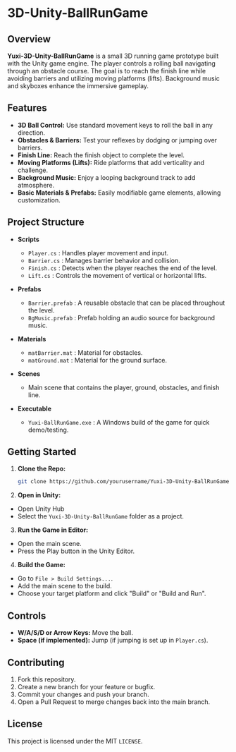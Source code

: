 # 3D-Unity-BallRunGame

## Overview

**Yuxi-3D-Unity-BallRunGame** is a small 3D running game prototype built with the Unity game engine. The player controls a rolling ball navigating through an obstacle course. The goal is to reach the finish line while avoiding barriers and utilizing moving platforms (lifts). Background music and skyboxes enhance the immersive gameplay.

## Features

- **3D Ball Control:** Use standard movement keys to roll the ball in any direction.
- **Obstacles & Barriers:** Test your reflexes by dodging or jumping over barriers.
- **Finish Line:** Reach the finish object to complete the level.
- **Moving Platforms (Lifts):** Ride platforms that add verticality and challenge.
- **Background Music:** Enjoy a looping background track to add atmosphere.
- **Basic Materials & Prefabs:** Easily modifiable game elements, allowing customization.

## Project Structure

- **Scripts**
  - `Player.cs` : Handles player movement and input.
  - `Barrier.cs` : Manages barrier behavior and collision.
  - `Finish.cs` : Detects when the player reaches the end of the level.
  - `Lift.cs` : Controls the movement of vertical or horizontal lifts.

- **Prefabs**
  - `Barrier.prefab` : A reusable obstacle that can be placed throughout the level.
  - `BgMusic.prefab` : Prefab holding an audio source for background music.
  
- **Materials**
  - `matBarrier.mat` : Material for obstacles.
  - `matGround.mat` : Material for the ground surface.

- **Scenes**
  - Main scene that contains the player, ground, obstacles, and finish line.
  
- **Executable**
  - `Yuxi-BallRunGame.exe` : A Windows build of the game for quick demo/testing.

## Getting Started

1. **Clone the Repo:**
   ```bash
   git clone https://github.com/yourusername/Yuxi-3D-Unity-BallRunGame.git
2. **Open in Unity:**
- Open Unity Hub
- Select the `Yuxi-3D-Unity-BallRunGame` folder as a project.
3. **Run the Game in Editor:**
- Open the main scene.
- Press the Play button in the Unity Editor.
4. **Build the Game:**
- Go to `File > Build Settings...`.
- Add the main scene to the build.
- Choose your target platform and click "Build" or "Build and Run".

## Controls
- **W/A/S/D or Arrow Keys:** Move the ball.
- **Space (if implemented):** Jump (if jumping is set up in `Player.cs`).

## Contributing
1. Fork this repository.
2. Create a new branch for your feature or bugfix.
3. Commit your changes and push your branch.
4. Open a Pull Request to merge changes back into the main branch.

## License
This project is licensed under the MIT `LICENSE`.
